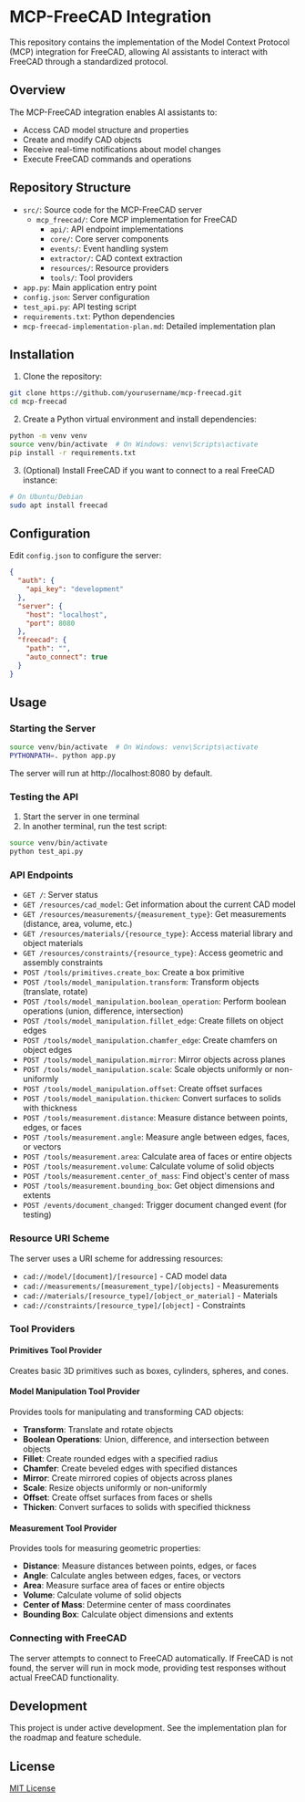 # MCP-FreeCAD Integration

This repository contains the implementation of the Model Context Protocol (MCP) integration for FreeCAD, allowing AI assistants to interact with FreeCAD through a standardized protocol.

## Overview

The MCP-FreeCAD integration enables AI assistants to:
- Access CAD model structure and properties
- Create and modify CAD objects
- Receive real-time notifications about model changes
- Execute FreeCAD commands and operations

## Repository Structure

- `src/`: Source code for the MCP-FreeCAD server
  - `mcp_freecad/`: Core MCP implementation for FreeCAD
    - `api/`: API endpoint implementations
    - `core/`: Core server components
    - `events/`: Event handling system
    - `extractor/`: CAD context extraction
    - `resources/`: Resource providers
    - `tools/`: Tool providers
- `app.py`: Main application entry point
- `config.json`: Server configuration
- `test_api.py`: API testing script
- `requirements.txt`: Python dependencies
- `mcp-freecad-implementation-plan.md`: Detailed implementation plan

## Installation

1. Clone the repository:
```bash
git clone https://github.com/yourusername/mcp-freecad.git
cd mcp-freecad
```

2. Create a Python virtual environment and install dependencies:
```bash
python -m venv venv
source venv/bin/activate  # On Windows: venv\Scripts\activate
pip install -r requirements.txt
```

3. (Optional) Install FreeCAD if you want to connect to a real FreeCAD instance:
```bash
# On Ubuntu/Debian
sudo apt install freecad
```

## Configuration

Edit `config.json` to configure the server:
```json
{
  "auth": {
    "api_key": "development"
  },
  "server": {
    "host": "localhost",
    "port": 8080
  },
  "freecad": {
    "path": "",
    "auto_connect": true
  }
}
```

## Usage

### Starting the Server

```bash
source venv/bin/activate  # On Windows: venv\Scripts\activate
PYTHONPATH=. python app.py
```

The server will run at http://localhost:8080 by default.

### Testing the API

1. Start the server in one terminal
2. In another terminal, run the test script:
```bash
source venv/bin/activate
python test_api.py
```

### API Endpoints

- `GET /`: Server status
- `GET /resources/cad_model`: Get information about the current CAD model
- `GET /resources/measurements/{measurement_type}`: Get measurements (distance, area, volume, etc.)
- `GET /resources/materials/{resource_type}`: Access material library and object materials
- `GET /resources/constraints/{resource_type}`: Access geometric and assembly constraints
- `POST /tools/primitives.create_box`: Create a box primitive
- `POST /tools/model_manipulation.transform`: Transform objects (translate, rotate)
- `POST /tools/model_manipulation.boolean_operation`: Perform boolean operations (union, difference, intersection)
- `POST /tools/model_manipulation.fillet_edge`: Create fillets on object edges
- `POST /tools/model_manipulation.chamfer_edge`: Create chamfers on object edges
- `POST /tools/model_manipulation.mirror`: Mirror objects across planes
- `POST /tools/model_manipulation.scale`: Scale objects uniformly or non-uniformly
- `POST /tools/model_manipulation.offset`: Create offset surfaces
- `POST /tools/model_manipulation.thicken`: Convert surfaces to solids with thickness
- `POST /tools/measurement.distance`: Measure distance between points, edges, or faces
- `POST /tools/measurement.angle`: Measure angle between edges, faces, or vectors
- `POST /tools/measurement.area`: Calculate area of faces or entire objects
- `POST /tools/measurement.volume`: Calculate volume of solid objects
- `POST /tools/measurement.center_of_mass`: Find object's center of mass
- `POST /tools/measurement.bounding_box`: Get object dimensions and extents
- `POST /events/document_changed`: Trigger document changed event (for testing)

### Resource URI Scheme

The server uses a URI scheme for addressing resources:

- `cad://model/[document]/[resource]` - CAD model data
- `cad://measurements/[measurement_type]/[objects]` - Measurements
- `cad://materials/[resource_type]/[object_or_material]` - Materials
- `cad://constraints/[resource_type]/[object]` - Constraints

### Tool Providers

#### Primitives Tool Provider
Creates basic 3D primitives such as boxes, cylinders, spheres, and cones.

#### Model Manipulation Tool Provider
Provides tools for manipulating and transforming CAD objects:

- **Transform**: Translate and rotate objects
- **Boolean Operations**: Union, difference, and intersection between objects
- **Fillet**: Create rounded edges with a specified radius
- **Chamfer**: Create beveled edges with specified distances
- **Mirror**: Create mirrored copies of objects across planes
- **Scale**: Resize objects uniformly or non-uniformly
- **Offset**: Create offset surfaces from faces or shells
- **Thicken**: Convert surfaces to solids with specified thickness

#### Measurement Tool Provider
Provides tools for measuring geometric properties:

- **Distance**: Measure distances between points, edges, or faces
- **Angle**: Calculate angles between edges, faces, or vectors
- **Area**: Measure surface area of faces or entire objects
- **Volume**: Calculate volume of solid objects
- **Center of Mass**: Determine center of mass coordinates
- **Bounding Box**: Calculate object dimensions and extents

### Connecting with FreeCAD

The server attempts to connect to FreeCAD automatically. If FreeCAD is not found, the server will run in mock mode, providing test responses without actual FreeCAD functionality.

## Development

This project is under active development. See the implementation plan for the roadmap and feature schedule.

## License

[MIT License](LICENSE)
